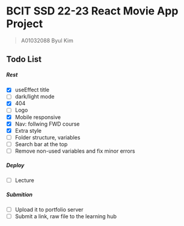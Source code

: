 # BCIT SSD 22-23 React Movie App Project

> A01032088 Byul Kim

## Todo List

##### Rest

- [x] useEffect title
- [ ] dark/light mode
- [x] 404
- [ ] Logo
- [x] Mobile responsive
- [x] Nav: follwing FWD course
- [x] Extra style
- [ ] Folder structure, variables
- [ ] Search bar at the top
- [ ] Remove non-used variables and fix minor errors

##### Deploy

- [ ] Lecture

##### Submition

- [ ] Upload it to portfolio server
- [ ] Submit a link, raw file to the learning hub
